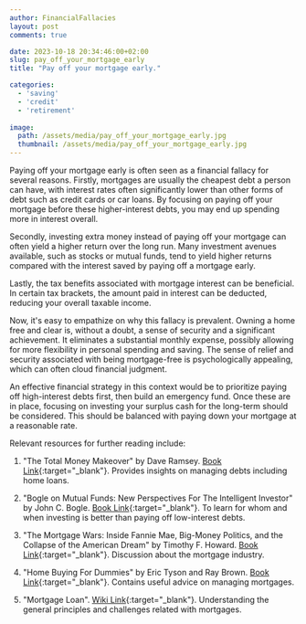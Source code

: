 ```yaml
---
author: FinancialFallacies
layout: post
comments: true

date: 2023-10-18 20:34:46:00+02:00  
slug: pay_off_your_mortgage_early
title: "Pay off your mortgage early."

categories:
  - 'saving'
  - 'credit'
  - 'retirement'
  
image:
  path: /assets/media/pay_off_your_mortgage_early.jpg
  thumbnail: /assets/media/pay_off_your_mortgage_early.jpg
---
```


Paying off your mortgage early is often seen as a financial fallacy for several reasons. Firstly, mortgages are usually the cheapest debt a person can have, with interest rates often significantly lower than other forms of debt such as credit cards or car loans. By focusing on paying off your mortgage before these higher-interest debts, you may end up spending more in interest overall.

Secondly, investing extra money instead of paying off your mortgage can often yield a higher return over the long run. Many investment avenues available, such as stocks or mutual funds, tend to yield higher returns compared with the interest saved by paying off a mortgage early.

Lastly, the tax benefits associated with mortgage interest can be beneficial. In certain tax brackets, the amount paid in interest can be deducted, reducing your overall taxable income.

Now, it's easy to empathize on why this fallacy is prevalent. Owning a home free and clear is, without a doubt, a sense of security and a significant achievement. It eliminates a substantial monthly expense, possibly allowing for more flexibility in personal spending and saving. The sense of relief and security associated with being mortgage-free is psychologically appealing, which can often cloud financial judgment.

An effective financial strategy in this context would be to prioritize paying off high-interest debts first, then build an emergency fund. Once these are in place, focusing on investing your surplus cash for the long-term should be considered. This should be balanced with paying down your mortgage at a reasonable rate.

Relevant resources for further reading include:

1. "The Total Money Makeover" by Dave Ramsey. [Book Link](https://www.amazon.com/Total-Money-Makeover-Classic-Financial/dp/1595555277/ref=nosim?tag=financialfall-20){:target="_blank"}.
Provides insights on managing debts including home loans.

2. "Bogle on Mutual Funds: New Perspectives For The Intelligent Investor" by John C. Bogle. [Book Link](https://www.amazon.com/Bogle-Mutual-Funds-Perspectives-Intelligent/dp/111908833X/ref=nosim?tag=financialfall-20){:target="_blank"}.
To learn for whom and when investing is better than paying off low-interest debts.

3. "The Mortgage Wars: Inside Fannie Mae, Big-Money Politics, and the Collapse of the American Dream" by Timothy F. Howard. [Book Link](https://www.amazon.com/Mortgage-Wars-Big-Money-Politics-Collapse/dp/0071821090/ref=nosim?tag=financialfall-20){:target="_blank"}.
Discussion about the mortgage industry.

4. "Home Buying For Dummies" by Eric Tyson and Ray Brown. [Book Link](https://www.amazon.com/Home-Buying-Dummies-Eric-Tyson/dp/0470453656/ref=nosim?tag=financialfall-20){:target="_blank"}.
Contains useful advice on managing mortgages.

6. "Mortgage Loan". [Wiki Link](https://en.wikipedia.org/wiki/Mortgage_loan){:target="_blank"}. 
Understanding the general principles and challenges related with mortgages.
